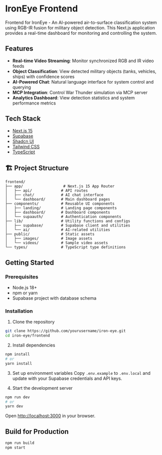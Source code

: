 # IronEye Frontend

Frontend for IronEye - An AI-powered air-to-surface classification system using RGB-IR fusion for military object detection. This Next.js application provides a real-time dashboard for monitoring and controlling the system.

## Features

- **Real-time Video Streaming**: Monitor synchronized RGB and IR video feeds
- **Object Classification**: View detected military objects (tanks, vehicles, ships) with confidence scores
- **AI-Powered Chat**: Natural language interface for system control and querying
- **MCP Integration**: Control War Thunder simulation via MCP server
- **Analytics Dashboard**: View detection statistics and system performance metrics

## Tech Stack

- [Next.js 15](https://nextjs.org/) 
- [Supabase](https://supabase.com/) 
- [Shadcn UI](https://ui.shadcn.com/) 
- [Tailwind CSS](https://tailwindcss.com/) 
- [TypeScript](https://www.typescriptlang.org/) 

## 🏗️ Project Structure

```
frontend/
├── app/                  # Next.js 15 App Router
│   ├── api/             # API routes
│   ├── chat/            # AI chat interface
│   └── dashboard/       # Main dashboard pages
├── components/          # Reusable UI components
│   ├── landing/         # Landing page components
│   ├── dashboard/       # Dashboard components
│   └── supaauth/        # Authentication components
├── lib/                 # Utility functions and configs
│   ├── supabase/        # Supabase client and utilities
│   └── ai/              # AI-related utilities
├── public/              # Static assets
│   ├── images/          # Image assets
│   └── videos/          # Sample video assets
└── types/               # TypeScript type definitions
```

## Getting Started

### Prerequisites

- Node.js 18+
- npm or yarn
- Supabase project with database schema

### Installation

1. Clone the repository
```bash
git clone https://github.com/yourusername/iron-eye.git
cd iron-eye/frontend
```

2. Install dependencies
```bash
npm install
# or
yarn install
```

3. Set up environment variables
Copy `.env.example` to `.env.local` and update with your Supabase credentials and API keys.

4. Start the development server
```bash
npm run dev
# or
yarn dev
```

Open [http://localhost:3000](http://localhost:3000) in your browser.

## Build for Production

```bash
npm run build
npm start
```

